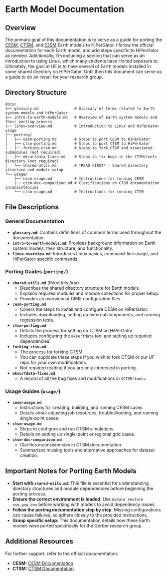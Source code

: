 # Earth Model Documentation

## Overview
The primary goal of this documentation is to serve as a guide for porting the [CESM](https://www.cesm.ucar.edu/), [CTSM](https://github.com/ESCOMP/CTSM), and [E3SM](https://e3sm.org/) Earth models to HiPerGator. I follow the official documentation for each Earth model, and add steps specific to HiPerGator as needed. Additionally, I'm including a section that can serve as an introduction to using Linux, which many students have limited exposure to. Ultimately, the goal at UF is to have several of Earth models installed in some shared directory on HiPerGator. Until then this document can serve as a guide to do an install for your research group.

## Directory Structure

```
docs/
├── glossary.md                # Glossary of terms related to Earth system models and HiPerGator
├── intro-to-earth-models.md   # Overview of Earth system models and their porting process
├── linux-overview.md          # Introduction to Linux and HiPerGator usage
├── porting/                   
│   ├── cesm-porting.md        # Steps to port CESM to HiPerGator
│   ├── ctsm-porting.md        # Steps to port CTSM to HiPerGator
│   ├── forking-ctsm.md		   # Steps to fork CTSM and associated submodules (not required)
│   ├── mksurfdata-fixes.md	   # Steps to fix bugs in the CTSM/tools directory (not required)
│   └── shared-utils.md        # *READ FIRST* - Shared directory structure and module setup
└── usage/                     
    ├── cesm-usage.md          # Instructions for running CESM
    ├── ctsm-doc-comparison.md # Clarifications on CTSM documentation inconsistencies
    └── ctsm-usage.md          # Instructions for running CTSM
```

## File Descriptions

### **General Documentation**
- **`glossary.md`**: Contains definitions of common terms used throughout the documentation.
- **`intro-to-earth-models.md`**: Provides background information on Earth system models, their structure, and functionality.
- **`linux-overview.md`**: Introduces Linux basics, command-line usage, and HiPerGator-specific commands.

### **Porting Guides (`porting/`)**
- **`shared-utils.md`** (*Read this first*)
  - Describes the shared directory structure for Earth models.
  - Explains required modules and module collections for proper setup.
  - Provides an overview of CIME configuration files.
- **`cesm-porting.md`**
  - Covers the steps to install and configure CESM on HiPerGator.
  - Includes downloading, setting up external components, and running regression tests.
- **`ctsm-porting.md`**
  - Details the process for setting up CTSM on HiPerGator.
  - Includes configuring the `mksurfdata` tool and setting up required dependencies.
- __`forking-ctsm.md`__
  - The process for forking CTSM. 
  - You can duplicate these steps if you wish to fork CTSM or our UF repo for your own modifications.
  - Not required reading if you are only interested in porting.
- __`mksurfdata-fixes.md`__
  - A record of all the bug fixes and modifications in `$CTSM/tools`.


### **Usage Guides (`usage/`)**
- **`cesm-usage.md`**
  - Instructions for creating, building, and running CESM cases.
  - Details about adjusting job resources, troubleshooting, and running single-point cases.
- **`ctsm-usage.md`**
  - Steps to configure and run CTSM simulations.
  - Details on setting up single-point or regional grid cases.
- **`ctsm-doc-comparison.md`**
  - Clarifies inconsistencies in CTSM documentation.
  - Summarizes missing tools and alternative approaches for dataset creation.

## Important Notes for Porting Earth Models
- **Start with `shared-utils.md`**: This file is essential for understanding directory structures and module dependencies before beginning the porting process.
- **Ensure the correct environment is loaded**: Use `module restore esm_gnu_env` before working with models to avoid dependency issues.
- **Follow the porting documentation step by step**: Missing configurations can cause failures, so adhere closely to the provided instructions.
- __Group specific setup:__ This documentation details how these Earth models were ported specifically for the Gerber research group.

## Additional Resources
For further support, refer to the official documentation:
- **CESM:** [CESM Documentation](https://escomp.github.io/CESM/versions/cesm2.1/html/index.html)
- **CTSM:** [CTSM Documentation](https://escomp.github.io/ctsm-docs/versions/master/html/users_guide/index.html)

